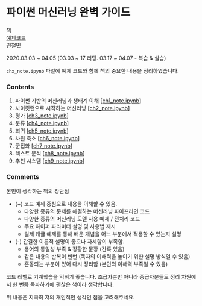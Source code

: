 # 파이썬 머신러닝 완벽 가이드

[책](https://wikibook.co.kr/ml-definitive-guide/) <br>
[예제코드](https://wikibook.co.kr/ml-definitive-guide/) <br>
권철민

2020.03.03 ~ 04.05 (03.03 ~ 17 리딩. 03.17 ~ 04.07 - 복습 & 실습)

`chx_note.ipynb` 파일에 예제 코드와 함께 책의 중요한 내용을 정리하였습니다.

### Contents

1. 파이썬 기반의 머신러닝과 생태계 이해 [[ch1_note.ipynb](https://github.com/gritmind/my-review-notes/blob/master/code/book/pymldg/note_ipynb/ch1/ch1_note.ipynb)]
2. 사이킷런으로 시작하는 머신러닝 [[ch2_note.ipynb](https://github.com/gritmind/my-review-notes/blob/master/code/book/pymldg/note_ipynb/ch2/ch2_note.ipynb)]
3. 평가 [[ch3_note.ipynb](https://github.com/gritmind/my-review-notes/blob/master/code/book/pymldg/note_ipynb/ch3/ch3_note.ipynb)]
4. 분류 [[ch4_note.ipynb](https://github.com/gritmind/my-review-notes/blob/master/code/book/pymldg/note_ipynb/ch4/ch4_note.ipynb)]
5. 회귀 [[ch5_note.ipynb](https://github.com/gritmind/my-review-notes/blob/master/code/book/pymldg/note_ipynb/ch5/ch5_note.ipynb)]
6. 차원 축소 [[ch6_note.ipynb](https://github.com/gritmind/my-review-notes/blob/master/code/book/pymldg/note_ipynb/ch6/ch6_note.ipynb)]
7. 군집화 [[ch7_note.ipynb](https://github.com/gritmind/my-review-notes/blob/master/code/book/pymldg/note_ipynb/ch7/ch7_note.ipynb)]
8. 텍스트 분석 [[ch8_note.ipynb](https://github.com/gritmind/my-review-notes/blob/master/code/book/pymldg/note_ipynb/ch8/ch8_note.ipynb)]
9. 추천 시스템 [[ch9_note.ipynb](https://github.com/gritmind/my-review-notes/blob/master/code/book/pymldg/note_ipynb/ch9/ch9_note.ipynb)]


### Comments

본인이 생각하는 책의 장단점

* (+) 코드 예제 중심으로 내용을 이해할 수 있음.
    * 다양한 종류의 문제를 해결하는 머신러닝 파이프라인 코드
    * 다양한 종류의 머신러닝 모델 사용 예제 / 전처리 코드
    * 주요 하이퍼 파라미터 설명 및 사용법 제시
    * 실제 캐글 예제를 통해 배운 개념을 어느 부분에서 적용할 수 있는지 설명
* (-) 간결한 이론적 설명이 좋으나 자세함이 부족함.
    * 용어의 통일성 부족 & 장황한 문장 (간혹 있음)
    * 같은 내용의 반복이 빈번 (독자의 이해력을 높이기 위한 설명 방식일 수 있음)
    * 혼동되는 부분이 있어 다시 정리함 (본인의 이해력 부족일 수 있음)

코드 레벨로 기계학습을 익히기 좋습니다. 초급자뿐만 아니라 중급자분들도 정리 차원에서 한 번쯤 독파하기에 괜찮은 책이라 생각합니다.

위 내용은 지극히 저의 개인적인 생각인 점을 고려해주세요.